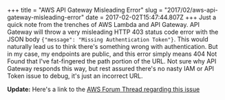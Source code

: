+++
title = "AWS API Gateway Misleading Error"
slug = "2017/02/aws-api-gateway-misleading-error"
date = 2017-02-02T15:47:44.807Z
+++
Just a quick note from the trenches of AWS Lambda and API Gateway. API Gateway will throw a very misleading HTTP 403 status code error with the JSON body `{"message": "Missing Authentication Token"}`. This would naturally lead us to think there's something wrong with authentication. But in my case, my endpoints are public, and this error simply means 404 Not Found that I've fat-fingered the path portion of the URL. Not sure why API Gateway responds this way, but rest assured there's no nasty IAM or API Token issue to debug, it's just an incorrect URL.

**Update:** Here's a link to the [AWS Forum Thread regarding this issue](https://forums.aws.amazon.com/thread.jspa?threadID=216684&tstart=0)
